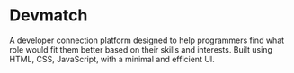 # Devmatch
A developer connection platform designed to help programmers find what role would fit them better based on their skills and interests. Built using HTML, CSS, JavaScript, with a minimal and efficient UI.

